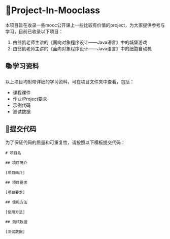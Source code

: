 # 🎉Project-In-Mooclass

本项目旨在收录一些mooc公开课上一些比较有价值的project，为大家提供参考与学习，目前已收录以下项目：

1. 由翁凯老师主讲的《面向对象程序设计——Java语言》中的城堡游戏
2. 由翁凯老师主讲的《面向对象程序设计——Java语言》中的细胞自动机

## 📚学习资料

以上项目均附带详细的学习资料，可在项目文件夹中查看，包括：

* 课程课件
* 作业/Project要求
* 示例代码
* 测试数据

## 📝提交代码

为了保证代码的质量和可重复性，请按照以下模板提交代码：

```
# 项目名

## 项目简介

[项目简介]

## 项目要求

[项目要求]

## 使用方法

[使用方法]

## 测试数据

[测试数据]

